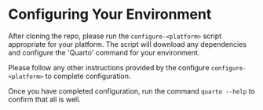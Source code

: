 # Configuring Your Environment
After cloning the repo, please run the `configure-<platform>` script appropriate for your platform. 
The script will download any dependencies and configure the 'Quarto' command for your environment.

Please follow any other instructions provided by the configure `configure-<platform>` to complete configuration.

Once you have completed configuration, run the command `quarto --help` to confirm that all is well.
